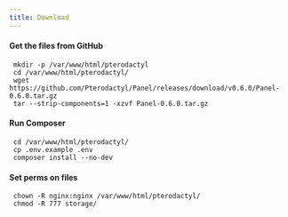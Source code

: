 ```yaml
---
title: Download
---
```


#### Get the files from GitHub
```shell
 mkdir -p /var/www/html/pterodactyl
 cd /var/www/html/pterodactyl/
 wget https://github.com/Pterodactyl/Panel/releases/download/v0.6.0/Panel-0.6.0.tar.gz
 tar --strip-components=1 -xzvf Panel-0.6.0.tar.gz
```

#### Run Composer
```shell
 cd /var/www/html/pterodactyl/
 cp .env.example .env
 composer install --no-dev
```

#### Set perms on files
```shell
 chown -R nginx:nginx /var/www/html/pterodactyl/
 chmod -R 777 storage/
```